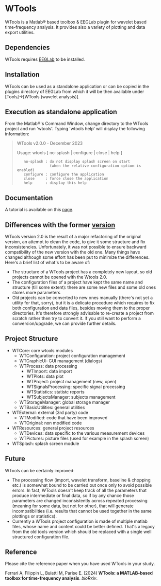 
# WTools
WTools is a Matlab® based toolbox & EEGLab plugin for wavelet based time-frequency analysis.
It provides also a variety of plotting and data export utilities.

## Dependencies
WTools requires [EEGLab](https://eeglab.org) to be installed. 

## Installation
WTools can be used as a standalone application or can be copied in the plugins directory
of EEGLab from which it will be then available under [Tools]->[WTools (wavelet analysis)].

## Execution as standalone application
From the Matlab®'s Command Window, change directory to the WTools project and run 'wtools'.
Typing 'wtools help' will display the following information:

> WTools v2.0.0 - December 2023
>
> Usage: wtools [ no-splash | configure | close | help ]
>
>        no-splash : do not display splash screen on start
>                    (when the relative configuration option is enabled)
>        configure : configure the application
>        close     : force close the application
>        help      : display this help

## Documentation
A tutorial is available on this [page](https://github.com/cogdevtools/WTools/wiki/WTools-tutorial).

## Differences with the former [version](https://github.com/cogdevtools/WTools)
WTools version 2.0 is the result of a major refactoring of the original version, an attempt to clean the code, to give it some structure and fix inconsistencies.
Unfortunately, it was not possible to ensure backward compatibility of the new version with the old one. Many things have changed although some effort has been put to minimize the differences. Here's a brief list of what's to be aware of:
+ The structure of a WTools project has a completely new layout, so old projects cannot be opened with the Wtools 2.0.
+ The configuration files of a project have kept the same name and structure (till some extent): there are some new files and some old ones stores more parameters.
+ Old projects can be converted to new ones manually (there's not yet a utility for that, sorry), but it is a delicate procedure which requires to fix both configuration and data files, besides moving them to the proper directories. It's therefore strongly advisable to re-create a project from scratch rather then try to convert it. If you still want to perform a conversion/upgrade, we can provide further details.

## Project Structure
+ WTCore: core wtools modules
  + WTConfiguration: project configuration management
  + WTGraphicUI: GUI management (dialogs)
  + WTProcess: data processing
    + WTImport: data import
    + WTPlots: data plot
    + WTProject: project management (new, open)
    + WTSignalsProcessing: specific signal processing
    + WTStatistics: statistc reports
    + WTSubjectsManager: subjects management
  + WTStorageManager: global storage manager
  + WTBasicUtilities: general utilities
+ WTExternal: external (3rd party) code
  + WTModified: code that have been improved
  + WTOriginal: non modified code
+ WTResources: general project resources
  + WTDevices: data specific to the various measurement devices
  + WTPictures: picture files (used for example in the splash screen) 
+ WTSplash: splash screen module

## Future
WTools can be certainly improved:
+ The processing flow (import, wavelet transform, baseline & chopping etc.) is somewhat bound to be carried out once only to avoid possible errors. In fact, WTools doesn't keep track of all the parameters that produce intermediate or final data, so if by any chance those parameters are changed inconsistently across repeated processing (meaning for some data, but not for other), that will generate incompatibilities (i.e. results that cannot be used together in the same plottings or statistics). 
+ Currently a WTools project configuration is made of multiple matlab files, whose name and content could be better defined. That's a legacy from the old tools version which should be replaced with a single well structured configuration file.

## Reference
Please cite the reference paper when you have used WTools in your study.

Ferrari A, Filippin L, Buiatti M, Parise E. (2024) **WTools: a MATLAB-based toolbox for time-frequency analysis**. *bioRxiv*.
